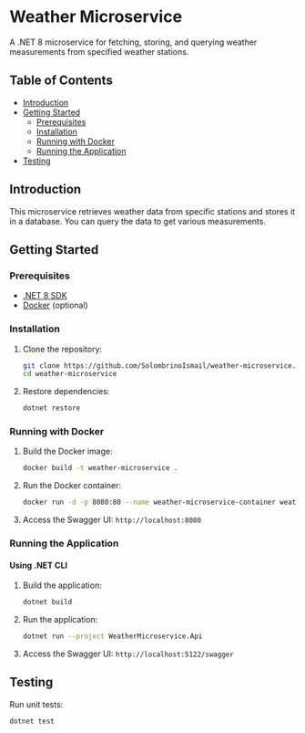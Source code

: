 # Weather Microservice

A .NET 8 microservice for fetching, storing, and querying weather measurements from specified weather stations.

## Table of Contents

- [Introduction](#introduction)
- [Getting Started](#getting-started)
  - [Prerequisites](#prerequisites)
  - [Installation](#installation)
  - [Running with Docker](#running-with-docker)
  - [Running the Application](#running-the-application)
- [Testing](#testing)

## Introduction

This microservice retrieves weather data from specific stations and stores it in a database. You can query the data to get various measurements.

## Getting Started

### Prerequisites

- [.NET 8 SDK](https://dotnet.microsoft.com/download/dotnet/8.0)
- [Docker](https://www.docker.com/get-started) (optional)

### Installation

1. Clone the repository:
    ```sh
    git clone https://github.com/SolombrinoIsmail/weather-microservice.git
    cd weather-microservice
    ```

2. Restore dependencies:
    ```sh
    dotnet restore
    ```

### Running with Docker

1. Build the Docker image:
    ```sh
    docker build -t weather-microservice .
    ```

2. Run the Docker container:
    ```sh
    docker run -d -p 8080:80 --name weather-microservice-container weather-microservice
    ```

3. Access the Swagger UI:
    `http://localhost:8080`

### Running the Application

#### Using .NET CLI

1. Build the application:
    ```sh
    dotnet build
    ```

2. Run the application:
    ```sh
    dotnet run --project WeatherMicroservice.Api
    ```

3. Access the Swagger UI:
    `http://localhost:5122/swagger`


## Testing

Run unit tests:
```sh
dotnet test
